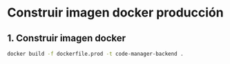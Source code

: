 # Construir imagen docker producción

## 1. Construir imagen docker

```bash
docker build -f dockerfile.prod -t code-manager-backend .
```
